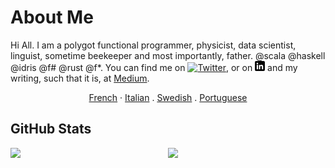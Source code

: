 # About Me

Hi All.  I am a polygot functional programmer, physicist, data scientist, linguist, sometime beekeeper and most importantly, father. @scala @haskell @idris @f# @rust @f*.
You can find me on [![Twitter][1.2]][1], or on [![LinkedIn][3.2]][3] and my writing, such that it is, at [Medium](https://medium.com/@glottologist).

<p align="center">
  <a href="/README_FR.md">French</a>
  ·
  <a href="/README_IT.md">Italian</a>
  .
  <a href="/README_SV.md">Swedish</a>
  .
  <a href="/README_PT.md">Portuguese</a>
</p>


## GitHub Stats

<img width="50%" align="left" src="https://github-readme-stats.vercel.app/api/top-langs/?username=glottologist&count_private=true&layout=compact&langs_count=10&hide=html,css,javascript,dockerfile&theme=onedark" />
<img width="50%" align="right" src="https://github-readme-stats.vercel.app/api?username=glottologist&show_icons=true&theme=onedark" />



[1.2]: http://i.imgur.com/wWzX9uB.png (twitter icon)
[2.2]: http://i.imgur.com/9I6NRUm.png (github icon)
[3.2]: https://github.com/glottologist/glottologist/blob/main/linkedin-3-16.png (linkedin icon)

<!-- links to your social media accounts -->

[1]: https://twitter.com/theglottologist
[2]: https://github.com/Glottologist
[3]: https://www.linkedin.com/in/jasonridgwaytaylor/
[4]: https://medium.com/@glottologist



<!-- Resources -->
<!-- Icons: https://simpleicons.org/ -->
<!-- GitHub Stats: https://github.com/anuraghazra/github-readme-stats -->
<!-- Emojis: https://emojipedia.org/emoji/ -->
<!-- HTML Emojis: https://www.fileformat.info/index.htm -->
<!-- Shields: https://shields.io/ -->
